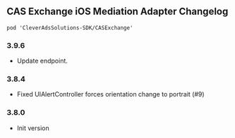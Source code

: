 ## CAS Exchange iOS Mediation Adapter Changelog
```
pod 'CleverAdsSolutions-SDK/CASExchange'
```

### 3.9.6
- Update endpoint.

### 3.8.4
- Fixed UIAlertController forces orientation change to portrait (#9)

### 3.8.0
- Init version
